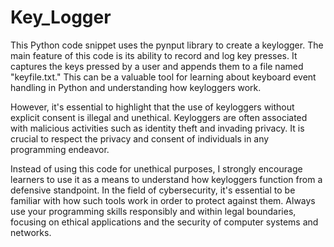 # Key_Logger
This Python code snippet uses the pynput library to create a keylogger. The main feature of this code is its ability to record and log key presses. It captures the keys pressed by a user and appends them to a file named "keyfile.txt." This can be a valuable tool for learning about keyboard event handling in Python and understanding how keyloggers work.

However, it's essential to highlight that the use of keyloggers without explicit consent is illegal and unethical. Keyloggers are often associated with malicious activities such as identity theft and invading privacy. It is crucial to respect the privacy and consent of individuals in any programming endeavor.

Instead of using this code for unethical purposes, I strongly encourage learners to use it as a means to understand how keyloggers function from a defensive standpoint. In the field of cybersecurity, it's essential to be familiar with how such tools work in order to protect against them. Always use your programming skills responsibly and within legal boundaries, focusing on ethical applications and the security of computer systems and networks.
